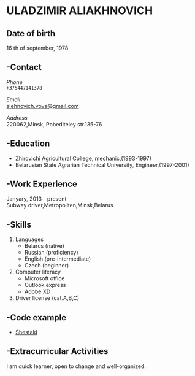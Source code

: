 # **ULADZIMIR ALIAKHNOVICH**
## Date of birth
16 th of september, 1978
## **-Contact**
*Phone*</br>
`+375447141378`

*Email*</br>
alehnovich.vova@gmail.com

*Address*</br>
220062,Minsk,
Pobediteley str.135-76
## **-Education**
* Zhirovichi Agricultural College, mechanic,(1993-1997)
* Belarusian State Agrarian Technical University, Engineer,(1997-2001)
## **-Work Experience**
Janyary, 2013 - present</br>
Subway driver,Metropoliten,Minsk,Belarus
## **-Skills**
1. Languages
   - Belarus (native)
   - Russian (proficiency)
   - English (pre-intermediate)
   - Czech (beginner)
2. Computer literacy
   - Microsoft office
   - Outlook express
   - Adobe XD
3. Driver license (cat.A,B,C)  
## **-Code example**
* [Shestaki](https://github.com/AlexVovan/Shestaki/blob/newpage/Index.html)
## **-Extracurricular Activities**
I am quick learner, open to change and well-organized.




